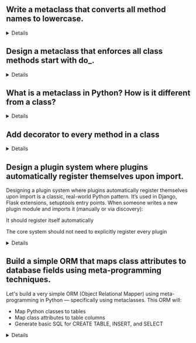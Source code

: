 ## Write a metaclass that converts all method names to lowercase.

<details>

```python
class AutoLowercaseMeta(type):
    def __new__(cls, name, bases, class_dict):
        new_dict = {}
        for attr_name, attr_val in class_dict.items():
            if callable(attr_val) and not attr_name.startswith("__"):
                new_dict[attr_name.lower()] = attr_val
            else:
                new_dict[attr_name] = attr_val
        return super().__new__(cls, name, bases, new_dict)
```

</details>


## Design a metaclass that enforces all class methods start with do_.

<details>

```python
class DoMethodEnforcer(type):
    def __new__(cls, name, bases, class_dict):
        for attr_name, attr_value in class_dict.items():
            if callable(attr_value) and not attr_name.startswith('__'):
                if not attr_name.startswith("do_"):
                    raise TypeError(
                        f"Method '{attr_name}' in class '{name}' must start with 'do_'"
                    )
        return super().__new__(cls, name, bases, class_dict)
```

### ✅ This will work
class GoodClass(metaclass=DoMethodEnforcer):
    def do_task(self): pass
    def do_another(self): pass

### ❌ This will raise an error
class BadClass(metaclass=DoMethodEnforcer):
    def do_valid(self): pass
    def invalid_method(self): pass  # Raises TypeError


### return super().__new__(cls, name, bases, class_dict)
is essential in a metaclass because it is the part that actually creates the class object.

</details>


## What is a metaclass in Python? How is it different from a class?
<details>

- just like a class defines how instances behave, a metaclass defines how classes behave.
- In Python, everything is an object, and every class is an instance of a metaclass.
- By default, the metaclass for all classes is type.
- You can create custom metaclasses by inheriting from type and overriding methods like __new__ and __init__.

### 🔁 Class vs Metaclass:

- A class defines behavior for its instances.
- A metaclass defines behavior for classes themselves.

</details>

## Add decorator to every method in a class

<details>

```go
import types

def method_decorator(method):
    def wrapper(*args, **kwargs):
        print("Calling method:", method.__name__)
        return method(*args, **kwargs)
    return wrapper

class MethodDecoratorMeta(type):
    def __new__(mcs, name, bases, dct):
        new_dct = {}
        for attr_name, attr_val in dct.items():
            if isinstance(attr_val, types.FunctionType) and not attr_name.startswith("__"):
                attr_val = method_decorator(attr_val)
            new_dct[attr_name] = attr_val
        return super().__new__(mcs, name, bases, new_dct)

class Base(metaclass=MethodDecoratorMeta):
    def process(self):
        print("Process is called")
    def func2(self):
        print("func2 is called")
    def _func3(self):
        print("func3 is called")

b = Base()
b.process()
b.func2()
b._func3()
```
</details>


## Design a plugin system where plugins automatically register themselves upon import.
Designing a plugin system where plugins automatically register themselves upon import is a classic, real-world Python pattern. It’s used in Django, Flask extensions, setuptools entry points.
When someone writes a new plugin module and imports it (manually or via discovery):

It should register itself automatically

The core system should not need to explicitly register every plugin

<details> 

```go

### 1. Plugin Registry

```python
class PluginRegistry:
    _plugins = {}

    @classmethod
    def register(cls, name, plugin_cls):
        cls._plugins[name] = plugin_cls

    @classmethod
    def get_plugins(cls):
        return dict(cls._plugins)
```

### 2. Base Plugin Class (with metaclass auto-registration)

```python
class PluginMeta(type):
    def __init__(cls, name, bases, clsdict):
        if name != "BasePlugin":  # Skip base class itself
            PluginRegistry.register(name, cls)
        super().__init__(name, bases, clsdict)

class BasePlugin(metaclass=PluginMeta):
    def run(self):
        raise NotImplementedError
```

### 3. Define Plugins (in separate files/modules)

```python
# plugin_foo.py
from base import BasePlugin

class FooPlugin(BasePlugin):
    def run(self):
        print("FooPlugin running")
```

```python
# plugin_bar.py
from base import BasePlugin

class BarPlugin(BasePlugin):
    def run(self):
        print("BarPlugin running")
```

### 4. Main Program: Discover Plugins

```python
# main.py
import plugin_foo
import plugin_bar

from plugin_registry import PluginRegistry

for name, plugin_cls in PluginRegistry.get_plugins().items():
    print(f"Running {name}")
    plugin_cls().run()
```

### ✅ Output

```sql
Running FooPlugin
FooPlugin running
Running BarPlugin
BarPlugin running
```
🎉 No explicit registration in main.py — plugins registered at import time.

</details>

## Build a simple ORM that maps class attributes to database fields using meta-programming techniques.

Let's build a very simple ORM (Object Relational Mapper) using meta-programming in Python — specifically using metaclasses. This ORM will:

- Map Python classes to tables
- Map class attributes to table columns
- Generate basic SQL for CREATE TABLE, INSERT, and SELECT

<details>

```go
# orm/fields.py
class Field:
    def __init__(self, column_type):
        self.column_type = column_type

class StringField(Field):
    def __init__(self, max_length=255):
        super().__init__(f"VARCHAR({max_length})")

class IntegerField(Field):
    def __init__(self):
        super().__init__("INTEGER")

# orm/metabase.py
class ModelMeta(type):
    def __new__(mcs, name, bases, attrs):
        print("__new__ is called on model meta", name, attrs)
        if name == 'BaseModel':
            return super().__new__(mcs, name, bases, attrs)

        mappings = {}
        for key, value in attrs.items():
            if isinstance(value, Field):
                mappings[key] = value

        cls = super().__new__(mcs, name, bases, attrs)
        cls.__mappings__ = mappings
        cls.__table__ = name.lower()
        return cls
        
# orm/base.py
class BaseModel(metaclass=ModelMeta):
    def __init__(self, **kwargs):
        print("Base Model init is called ...")
        for key in self.__mappings__:
            setattr(self, key, kwargs.get(key))

    def save(self):
        fields = []
        values = []
        for key, field in self.__mappings__.items():
            fields.append(key)
            values.append(repr(getattr(self, key)))
        sql = f"INSERT INTO {self.__table__} ({', '.join(fields)}) VALUES ({', '.join(values)});"
        print("SQL:", sql)

    @classmethod
    def create_table(cls):
        columns = [f"{name} {field.column_type}" for name, field in cls.__mappings__.items()]
        sql = f"CREATE TABLE {cls.__table__} ({', '.join(columns)});"
        print("SQL:", sql)


class User(BaseModel):
    print("User is initializing")
    id = IntegerField()
    name = StringField()
    email = StringField()

print("Create table is called")
User.create_table()
u = User(id=1, name="Alice", email="alice@example.com")
u.save()
```
</details>
